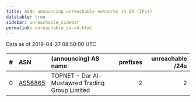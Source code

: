```yaml
---
title: ASNs announcing unreachable networks in SA (IPv4)
datatable: true
sidebar: unreachable_sidebar
permalink: unreachable_sa-v4.html
---
```


Data as of 2019-04-27 08:50:00 UTC


<div class="datatable-begin"></div>

|   # | ASN                                    | (announcing) AS name                            |   prefixes |   unreachable /24s |
|----:|:---------------------------------------|:------------------------------------------------|-----------:|-------------------:|
|   0 | [AS56865](unreachable_AS56865-v4.html) | TOPNET - Dar Al-Mustawred Trading Group Limited |          2 |                  2 |

<div class="datatable-end"></div>